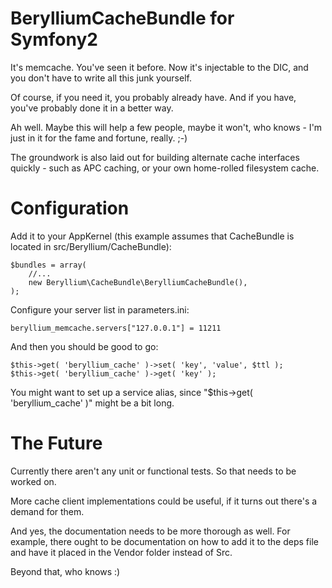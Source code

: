 # BerylliumCacheBundle for Symfony2 #

It's memcache. You've seen it before. Now it's injectable to the DIC, and you don't have to write all this junk yourself.

Of course, if you need it, you probably already have. And if you have, you've probably done it in a better way.

Ah well. Maybe this will help a few people, maybe it won't, who knows - I'm just in it for the fame and fortune, really. ;-)

The groundwork is also laid out for building alternate cache interfaces quickly - such as APC caching, or your own home-rolled filesystem cache.

# Configuration #

Add it to your AppKernel (this example assumes that CacheBundle is located in src/Beryllium/CacheBundle):

    $bundles = array(
        //...
        new Beryllium\CacheBundle\BerylliumCacheBundle(),
    );

Configure your server list in parameters.ini:

    beryllium_memcache.servers["127.0.0.1"] = 11211 

And then you should be good to go:
  
    $this->get( 'beryllium_cache' )->set( 'key', 'value', $ttl );
    $this->get( 'beryllium_cache' )->get( 'key' );

You might want to set up a service alias, since "$this->get( 'beryllium_cache' )" might be a bit long.

# The Future #
Currently there aren't any unit or functional tests. So that needs to be worked on.

More cache client implementations could be useful, if it turns out there's a demand for them.

And yes, the documentation needs to be more thorough as well. For example, there ought to be documentation on how to add it to the deps file and have it placed in the Vendor folder instead of Src.

Beyond that, who knows :)
